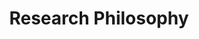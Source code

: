 ---
title: 'Research Philosophy'
type: landing

sections:
  - block: markdown
    content:
      title: 'My Philosophy'
      text: |-
        <table>
          <tr>
            <td style="width: 170px; border: none; padding: 0; vertical-align: middle;">
              <img src="featured.jpg" alt="A portrait of Wei-Cheng Wang" width="150px">
            </td>
            <td style="border: none; padding-left: 20px; vertical-align: middle; font-style: italic;">
              <p style="text-align: justify;">
              "I believe it is our collective responsibility as researches to not only build powerful tools, but to actively envision and advocate for their use in service of human dignity and safety. 
              Ultimately, my goal is to let deep learning prove valuable in addressing the practical needs of our most vulnerable populations in their most difficult moments."
              </p>
            </td>
          </tr>
        </table>
        <hr>

        <p style="text-align: justify;">
        Scientific progress is the collective achievement of countless researchers, each passing the torch to the next. In that spirit, I believe my role is not to provide definitive solutions, but rather to build a solid foundation of practical and ethically grounded approaches for deploying intelligent systems in the complexity of real-world environments. My work focuses on contributing frameworks that emphasize adaptability, privacy, and contextual awareness, with the hope that they may serve as concrete tools for future innovation. 
        </p>
        <p style="text-align: justify;">
        I believe the true impact of technology lies not only in what is built, but in what it may enable. I aim to contribute to the field not only by informing the design of intelligent systems, but by inspiring continued progress toward making technology truly serve its intended role: improving the safety, equity, and quality of human life. 
        </p>
        <table>
          <td style="border: none; padding-left: 20px; padding-right: 20px;vertical-align: middle; font-style: italic;">
            <p style="text-align: justify;font-style: italic;">
            Meaning lies not in possession of results, but in the integrity of participation. I do not strive for ownership of the outcome; I strive because the work itself matters, and because it may allow others to go further, build higher, or see more clearly. That, in itself, is enough.
            </p>
          </td>
        </table>
        <p style="text-align: justify;">
        Furthermore, I see a profound need to extend these technologies beyond urban convenience and into the domain of humanitarian aid. The same frameworks developed for analyzing complex scenes could be adapted to assist first responders in disaster relief scenarios, such as in the aftermath of a major earthquake, helping to categorize needs when resources are critically limited. They could also provide tools for humanitarian organizations to document events in other crisis zones in a secure and verifiable manner. 
        </p>
        <p style="text-align: justify;">
        Ultimately, I believe it is our collective responsibility as researches to not only build powerful tools, but to actively envision and advocate for their use in service of human dignity and safety. My ultimate goal is to see deep learning prove valuable in addressing the practical needs of our most vulnerable populations in their most difficult moments.

        
        
        

page_type: mission

# Featured image
# To use, add an image named `featured.jpg/png` to your page's folder. 
image:
  caption: 'Me, Myself, and I'
  focal_point: ""
  preview_only: false
---